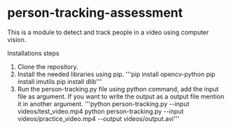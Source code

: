 # person-tracking-assessment
This is a module to detect and track people in a video using computer vision.

Installations steps
1. Clone the repository.
2. Install the needed libraries using pip.
    '''pip install opencv-python
       pip install imutils
       pip install dlib'''
3. Run the person-tracking.py file using python command, add the input file as argument. If you want to write the output as a output file mention it in another argument.
    '''python person-tracking.py --input videos/test_video.mp4
       python person-tracking.py --input videos/practice_video.mp4 --output videos/output.avi'''
